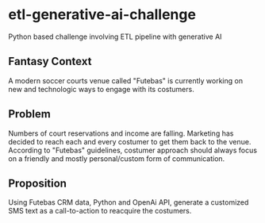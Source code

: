 # etl-generative-ai-challenge
Python based challenge involving ETL pipeline with generative AI

## Fantasy Context

A modern soccer courts venue called "Futebas" is currently working on new and technologic ways to engage with its costumers.

## Problem

Numbers of court reservations and income are falling. Marketing has decided to reach each and every costumer to get them back to the venue. According to "Futebas" guidelines, costumer approach should always focus on a friendly and mostly personal/custom form of communication.

## Proposition
Using Futebas CRM data, Python and OpenAi API, generate a customized SMS text as a call-to-action to reacquire the costumers.
